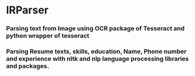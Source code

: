 # IRParser
### Parsing text from Image using OCR package of Tesseract and python wrapper of tesseract
### Parsing Resume texts, skills, education, Name, Phone number and experience with nltk and  nlp language processing libraries and packages.


